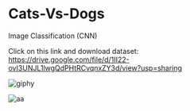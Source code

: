 # Cats-Vs-Dogs
Image Classification (CNN)

Click on this link and download dataset:
https://drive.google.com/file/d/1II22-ovI3UNJL1lwgQdPHtRCvqnxZY3d/view?usp=sharing

![giphy](https://user-images.githubusercontent.com/54935867/149628820-3d8beffe-ce67-4f05-9f7e-b3523b2ba1da.gif)

![aa](https://user-images.githubusercontent.com/54935867/149628831-63ba9782-a90f-4401-8871-a0b346abe8fd.PNG)
